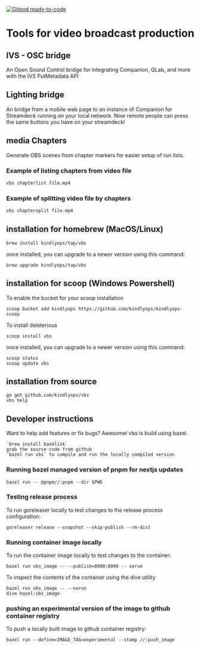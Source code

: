 [![Gitpod ready-to-code](https://img.shields.io/badge/Gitpod-ready--to--code-blue?logo=gitpod)](https://gitpod.io/#https://github.com/kindlyops/vbs)

# Tools for video broadcast production

## IVS - OSC bridge

An Open Sound Control bridge for integrating Companion, QLab, and more with
the IVS PutMetadata API

## Lighting bridge

An bridge from a mobile web page to an instance of Companion for Streamdeck
running on your local network. Now remote people can press the same buttons
you have on your streamdeck!

## media Chapters

Generate OBS scenes from chapter markers for easier setup of run lists.

### Example of listing chapters from video file

```bash
vbs chapterlist file.mp4
```

### Example of splitting video file by chapters

```bash
vbs chaptersplit file.mp4
```

## installation for homebrew (MacOS/Linux)

    brew install kindlyops/tap/vbs

once installed, you can upgrade to a newer version using this command:

    brew upgrade kindlyops/tap/vbs

## installation for scoop (Windows Powershell)

To enable the bucket for your scoop installation

    scoop bucket add kindlyops https://github.com/kindlyops/kindlyops-scoop
    
To install deleterious

    scoop install vbs

once installed, you can upgrade to a newer version using this command:

    scoop status
    scoop update vbs

## installation from source

    go get github.com/kindlyops/vbs
    vbs help

## Developer instructions

Want to help add features or fix bugs? Awesome! vbs is build using bazel.

    `brew install bazelisk`
    grab the source code from github
    `bazel run vbs` to compile and run the locally compiled version

### Running bazel managed version of pnpm for nextjs updates

    bazel run -- @pnpm//:pnpm --dir $PWD

### Testing release process

To run goreleaser locally to test changes to the release process configuration:

    goreleaser release --snapshot --skip-publish --rm-dist

### Running container image locally

To run the container image locally to test changes to the container:

    bazel run vbs_image -- --publish=8090:8090 -- serve

To inspect the contents of the container using the dive utility

    bazel run vbs_image -- --norun
    dive bazel:vbs_image

### pushing an experimental version of the image to github container registry

To push a locally built image to github container registry:

    bazel run --define=IMAGE_TAG=experimental --stamp //:push_image
